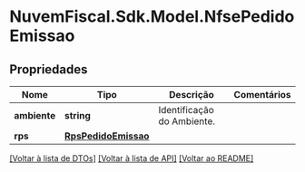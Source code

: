 # NuvemFiscal.Sdk.Model.NfsePedidoEmissao

## Propriedades

Nome | Tipo | Descrição | Comentários
------------ | ------------- | ------------- | -------------
**ambiente** | **string** | Identificação do Ambiente. | 
**rps** | [**RpsPedidoEmissao**](RpsPedidoEmissao.md) |  | 

[[Voltar à lista de DTOs]](../README.md#documentation-for-models) [[Voltar à lista de API]](../README.md#documentation-for-api-endpoints) [[Voltar ao README]](../README.md)


